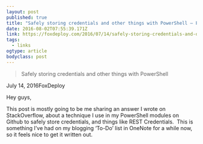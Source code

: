 ```yaml
---
layout: post 
published: true 
title: "Safely storing credentials and other things with PowerShell – FoxDeploy.com" 
date: 2016-08-02T07:55:39.171Z 
link: https://foxdeploy.com/2016/07/14/safely-storing-credentials-and-other-things-with-powershell/ 
tags:
  - links
ogtype: article 
bodyclass: post 
---
```


> Safely storing credentials and other things with PowerShell

July 14, 2016FoxDeploy


Hey guys,

This post is mostly going to be me sharing an answer I wrote on StackOverflow, about a technique I use in my PowerShell modules on Github to safely store credentials, and things like REST Credentials.  This is something I’ve had on my blogging ‘To-Do’ list in OneNote for a while now, so it feels nice to get it written out.